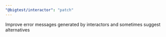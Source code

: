 ```yaml
---
"@bigtest/interactor": "patch"
---
```


Improve error messages generated by interactors and sometimes suggest alternatives

